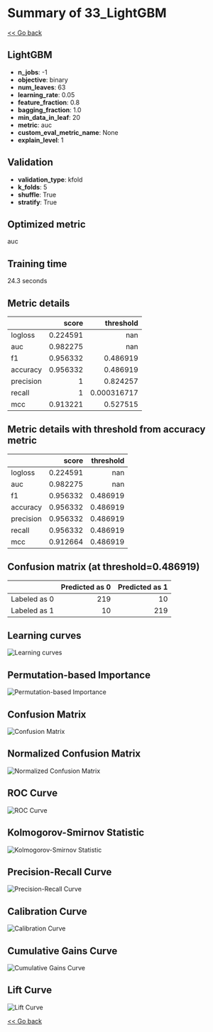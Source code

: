 # Summary of 33_LightGBM

[<< Go back](../README.md)


## LightGBM
- **n_jobs**: -1
- **objective**: binary
- **num_leaves**: 63
- **learning_rate**: 0.05
- **feature_fraction**: 0.8
- **bagging_fraction**: 1.0
- **min_data_in_leaf**: 20
- **metric**: auc
- **custom_eval_metric_name**: None
- **explain_level**: 1

## Validation
 - **validation_type**: kfold
 - **k_folds**: 5
 - **shuffle**: True
 - **stratify**: True

## Optimized metric
auc

## Training time

24.3 seconds

## Metric details
|           |    score |     threshold |
|:----------|---------:|--------------:|
| logloss   | 0.224591 | nan           |
| auc       | 0.982275 | nan           |
| f1        | 0.956332 |   0.486919    |
| accuracy  | 0.956332 |   0.486919    |
| precision | 1        |   0.824257    |
| recall    | 1        |   0.000316717 |
| mcc       | 0.913221 |   0.527515    |


## Metric details with threshold from accuracy metric
|           |    score |   threshold |
|:----------|---------:|------------:|
| logloss   | 0.224591 |  nan        |
| auc       | 0.982275 |  nan        |
| f1        | 0.956332 |    0.486919 |
| accuracy  | 0.956332 |    0.486919 |
| precision | 0.956332 |    0.486919 |
| recall    | 0.956332 |    0.486919 |
| mcc       | 0.912664 |    0.486919 |


## Confusion matrix (at threshold=0.486919)
|              |   Predicted as 0 |   Predicted as 1 |
|:-------------|-----------------:|-----------------:|
| Labeled as 0 |              219 |               10 |
| Labeled as 1 |               10 |              219 |

## Learning curves
![Learning curves](learning_curves.png)

## Permutation-based Importance
![Permutation-based Importance](permutation_importance.png)
## Confusion Matrix

![Confusion Matrix](confusion_matrix.png)


## Normalized Confusion Matrix

![Normalized Confusion Matrix](confusion_matrix_normalized.png)


## ROC Curve

![ROC Curve](roc_curve.png)


## Kolmogorov-Smirnov Statistic

![Kolmogorov-Smirnov Statistic](ks_statistic.png)


## Precision-Recall Curve

![Precision-Recall Curve](precision_recall_curve.png)


## Calibration Curve

![Calibration Curve](calibration_curve_curve.png)


## Cumulative Gains Curve

![Cumulative Gains Curve](cumulative_gains_curve.png)


## Lift Curve

![Lift Curve](lift_curve.png)



[<< Go back](../README.md)

